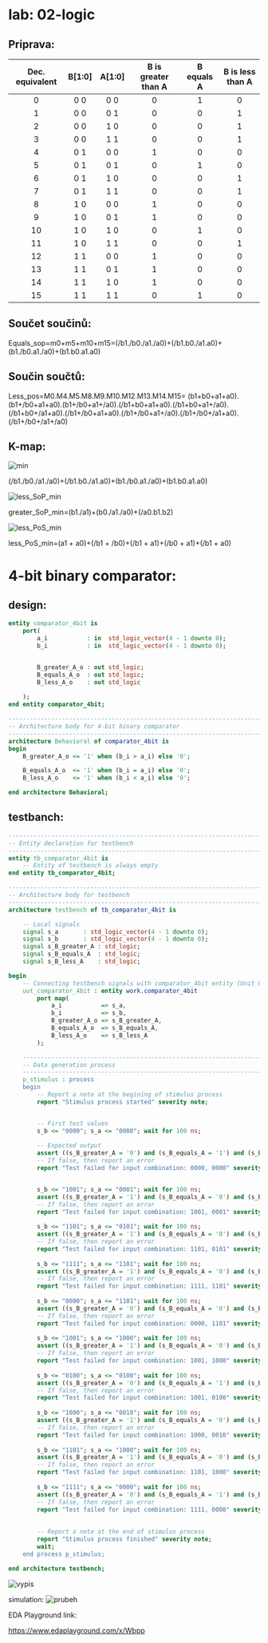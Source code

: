 # lab: 02-logic

## Priprava:

| **Dec. equivalent** | **B[1:0]** | **A[1:0]** | **B is greater than A** | **B equals A** | **B is less than A** |
| :-: | :-: | :-: | :-: | :-: | :-: |
| 0 | 0 0 | 0 0 | 0 | 1 | 0 |
| 1 | 0 0 | 0 1 | 0 | 0 | 1 |
| 2 | 0 0 | 1 0 | 0 | 0 | 1 |
| 3 | 0 0 | 1 1 | 0 | 0 | 1 |
| 4 | 0 1 | 0 0 | 1 | 0 | 0 |
| 5 | 0 1 | 0 1 | 0 | 1 | 0 |
| 6 | 0 1 | 1 0 | 0 | 0 | 1 |
| 7 | 0 1 | 1 1 | 0 | 0 | 1 |
| 8 | 1 0 | 0 0 | 1 | 0 | 0 |
| 9 | 1 0 | 0 1 | 1 | 0 | 0 |
| 10 | 1 0 | 1 0 | 0 | 1 | 0 |
| 11 | 1 0 | 1 1 | 0 | 0 | 1 |
| 12 | 1 1 | 0 0 | 1 | 0 | 0 |
| 13 | 1 1 | 0 1 | 1 | 0 | 0 |
| 14 | 1 1 | 1 0 | 1 | 0 | 0 |
| 15 | 1 1 | 1 1 | 0 | 1 | 0 |


## Součet součinů:
Equals_sop=m0+m5+m10+m15=(/b1./b0./a1./a0)+(/b1.b0./a1.a0)+(b1./b0.a1./a0)+(b1.b0.a1.a0)

## Součin součtů:
Less_pos=M0.M4.M5.M8.M9.M10.M12.M13.M14.M15=
(b1+b0+a1+a0).(b1+/b0+a1+a0).(b1+/b0+a1+/a0).(/b1+b0+a1+a0).(/b1+b0+a1+/a0).(/b1+b0+/a1+a0).(/b1+/b0+a1+a0).(/b1+/b0+a1+/a0).(/b1+/b0+/a1+a0).(/b1+/b0+/a1+/a0)


## K-map:
![min](pictures/K-map.png)

(/b1./b0./a1./a0)+(/b1.b0./a1.a0)+(b1./b0.a1./a0)+(b1.b0.a1.a0)

![less_SoP_min](pictures/K-map_minterms.png)

greater_SoP_min=(b1./a1)+(b0./a1./a0)+(/a0.b1.b2)

![less_PoS_min](pictures/K-map_maxterms.png)

less_PoS_min=(a1 + a0)+(/b1 + /b0)+(/b1 + a1)+(/b0 + a1)+(/b1 + a0)



# 4-bit binary comparator:


## design:
```vhdl
entity comparator_4bit is
    port(
        a_i		      : in  std_logic_vector(4 - 1 downto 0);
        b_i	          : in  std_logic_vector(4 - 1 downto 0);


        B_greater_A_o : out	std_logic;
        B_equals_A_o  : out	std_logic;
        B_less_A_o    : out std_logic
        
    );
end entity comparator_4bit;

------------------------------------------------------------------------
-- Architecture body for 4-bit binary comparator
------------------------------------------------------------------------
architecture Behavioral of comparator_4bit is
begin
    B_greater_A_o <= '1' when (b_i > a_i) else '0';

    B_equals_A_o  <= '1' when (b_i = a_i) else '0';
    B_less_A_o    <= '1' when (b_i < a_i) else '0';

end architecture Behavioral;
```
## testbanch:

```vhdl
------------------------------------------------------------------------
-- Entity declaration for testbench
------------------------------------------------------------------------
entity tb_comparator_4bit is
    -- Entity of testbench is always empty
end entity tb_comparator_4bit;

------------------------------------------------------------------------
-- Architecture body for testbench
------------------------------------------------------------------------
architecture testbench of tb_comparator_4bit is

    -- Local signals
    signal s_a       : std_logic_vector(4 - 1 downto 0);
    signal s_b       : std_logic_vector(4 - 1 downto 0);
    signal s_B_greater_A : std_logic;
    signal s_B_equals_A  : std_logic;
    signal s_B_less_A    : std_logic;

begin
    -- Connecting testbench signals with comparator_4bit entity (Unit Under Test)
    uut_comparator_4bit : entity work.comparator_4bit
        port map(
            a_i           => s_a,
            b_i           => s_b,
            B_greater_A_o => s_B_greater_A,
            B_equals_A_o  => s_B_equals_A,
            B_less_A_o    => s_B_less_A
        );

    --------------------------------------------------------------------
    -- Data generation process
    --------------------------------------------------------------------
    p_stimulus : process
    begin
        -- Report a note at the begining of stimulus process
        report "Stimulus process started" severity note;


        -- First test values
        s_b <= "0000"; s_a <= "0000"; wait for 100 ns;
        
        -- Expected output
        assert ((s_B_greater_A = '0') and (s_B_equals_A = '1') and (s_B_less_A = '0'))
        -- If false, then report an error
        report "Test failed for input combination: 0000, 0000" severity error;


        s_b <= "1001"; s_a <= "0001"; wait for 100 ns;
        assert ((s_B_greater_A = '1') and (s_B_equals_A = '0') and (s_B_less_A = '0'))
        -- If false, then report an error
        report "Test failed for input combination: 1001, 0001" severity error;
        
        s_b <= "1101"; s_a <= "0101"; wait for 100 ns;
        assert ((s_B_greater_A = '1') and (s_B_equals_A = '0') and (s_B_less_A = '0'))
        -- If false, then report an error
        report "Test failed for input combination: 1101, 0101" severity error;        
        
        s_b <= "1111"; s_a <= "1101"; wait for 100 ns;
        assert ((s_B_greater_A = '1') and (s_B_equals_A = '0') and (s_B_less_A = '0'))
        -- If false, then report an error
        report "Test failed for input combination: 1111, 1101" severity error;
        
        s_b <= "0000"; s_a <= "1101"; wait for 100 ns;
        assert ((s_B_greater_A = '0') and (s_B_equals_A = '0') and (s_B_less_A = '1'))
        -- If false, then report an error
        report "Test failed for input combination: 0000, 1101" severity error;        
        
        s_b <= "1001"; s_a <= "1000"; wait for 100 ns;
        assert ((s_B_greater_A = '1') and (s_B_equals_A = '0') and (s_B_less_A = '0'))
        -- If false, then report an error
        report "Test failed for input combination: 1001, 1000" severity error;
        
        s_b <= "0100"; s_a <= "0100"; wait for 100 ns;
        assert ((s_B_greater_A = '0') and (s_B_equals_A = '1') and (s_B_less_A = '0'))
        -- If false, then report an error
        report "Test failed for input combination: 1001, 0100" severity error;        
        
        s_b <= "1000"; s_a <= "0010"; wait for 100 ns;
        assert ((s_B_greater_A = '1') and (s_B_equals_A = '0') and (s_B_less_A = '0'))
        -- If false, then report an error
        report "Test failed for input combination: 1000, 0010" severity error;
        
        s_b <= "1101"; s_a <= "1000"; wait for 100 ns;
        assert ((s_B_greater_A = '1') and (s_B_equals_A = '0') and (s_B_less_A = '0'))
        -- If false, then report an error
        report "Test failed for input combination: 1101, 1000" severity error;
        
        s_b <= "1111"; s_a <= "0000"; wait for 100 ns;
        assert ((s_B_greater_A = '0') and (s_B_equals_A = '1') and (s_B_less_A = '0'))
        -- If false, then report an error
        report "Test failed for input combination: 1111, 0000" severity error;        
        
        
        -- Report a note at the end of stimulus process
        report "Stimulus process finished" severity note;
        wait;
    end process p_stimulus;

end architecture testbench;
```

![vypis](pictures/testbanch.png)

simulation:
![prubeh](pictures/4_bits.png)

EDA Playground link:

https://www.edaplayground.com/x/Wbpp




